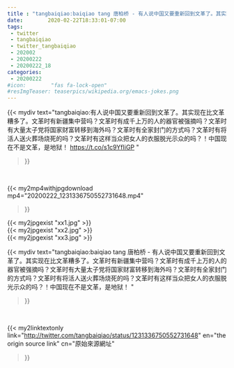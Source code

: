 ```yaml
---
title : "tangbaiqiao:baiqiao tang 唐柏桥 - 有人说中国又要重新回到文革了。其实现在比文革糟多了。文革时有新疆集中营吗？文革时有成千上万的人的器官被强摘吗？文革时有大量太子党将国家财富转移到海外吗？文革时有全家封门的方式吗？文革时有将活人送火葬场烧死的吗？文革时有这样当众把女人的衣服脱光示众的吗？！中国现在不是文革，是地狱！ "
date:        2020-02-22T18:33:01-07:00
tags:
 - twitter
 - tangbaiqiao
 - twitter_tangbaiqiao
 - 202002
 - 20200222
 - 20200222_18
categories:
 - 20200222
#icon:        "fas fa-lock-open"
#resImgTeaser: teaserpics/wikipedia.org/emacs-jokes.png
---
```


{{< mydiv text="tangbaiqiao:有人说中国又要重新回到文革了。其实现在比文革糟多了。文革时有新疆集中营吗？文革时有成千上万的人的器官被强摘吗？文革时有大量太子党将国家财富转移到海外吗？文革时有全家封门的方式吗？文革时有将活人送火葬场烧死的吗？文革时有这样当众把女人的衣服脱光示众的吗？！中国现在不是文革，是地狱！ https://t.co/s1c9YfIiGP "
>}}
<br>


{{< my2mp4withjpgdownload mp4="20200222_1231336750552731648.mp4"
>}}

{{< my2jpgexist "xx1.jpg" >}}<br>
{{< my2jpgexist "xx2.jpg" >}}<br>
{{< my2jpgexist "xx3.jpg" >}}<br>



{{< mydiv text="tangbaiqiao:baiqiao tang 唐柏桥 - 有人说中国又要重新回到文革了。其实现在比文革糟多了。文革时有新疆集中营吗？文革时有成千上万的人的器官被强摘吗？文革时有大量太子党将国家财富转移到海外吗？文革时有全家封门的方式吗？文革时有将活人送火葬场烧死的吗？文革时有这样当众把女人的衣服脱光示众的吗？！中国现在不是文革，是地狱！ "
>}}
<br>

{{< my2linktextonly link="http://twitter.com/tangbaiqiao/status/1231336750552731648"
en="the origin source link" cn="原始來源網址"
>}}


<br>

